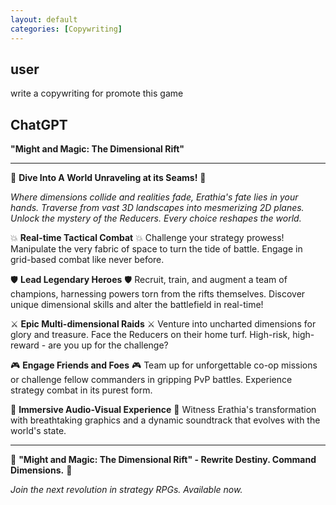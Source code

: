 ```yaml
---
layout: default
categories: [Copywriting]
---
```


## user
write a copywriting for promote this game

## ChatGPT
**"Might and Magic: The Dimensional Rift"**

---

🌌 **Dive Into A World Unraveling at its Seams!** 🌌

*Where dimensions collide and realities fade, Erathia's fate lies in your hands. Traverse from vast 3D landscapes into mesmerizing 2D planes. Unlock the mystery of the Reducers. Every choice reshapes the world.*

💥 **Real-time Tactical Combat** 💥
Challenge your strategy prowess! Manipulate the very fabric of space to turn the tide of battle. Engage in grid-based combat like never before.

🛡 **Lead Legendary Heroes** 🛡
Recruit, train, and augment a team of champions, harnessing powers torn from the rifts themselves. Discover unique dimensional skills and alter the battlefield in real-time!

⚔ **Epic Multi-dimensional Raids** ⚔
Venture into uncharted dimensions for glory and treasure. Face the Reducers on their home turf. High-risk, high-reward - are you up for the challenge?

🎮 **Engage Friends and Foes** 🎮
Team up for unforgettable co-op missions or challenge fellow commanders in gripping PvP battles. Experience strategy combat in its purest form.

🎼 **Immersive Audio-Visual Experience** 🎼
Witness Erathia's transformation with breathtaking graphics and a dynamic soundtrack that evolves with the world's state.

---

🌟 **"Might and Magic: The Dimensional Rift" - Rewrite Destiny. Command Dimensions.** 🌟

*Join the next revolution in strategy RPGs. Available now.*